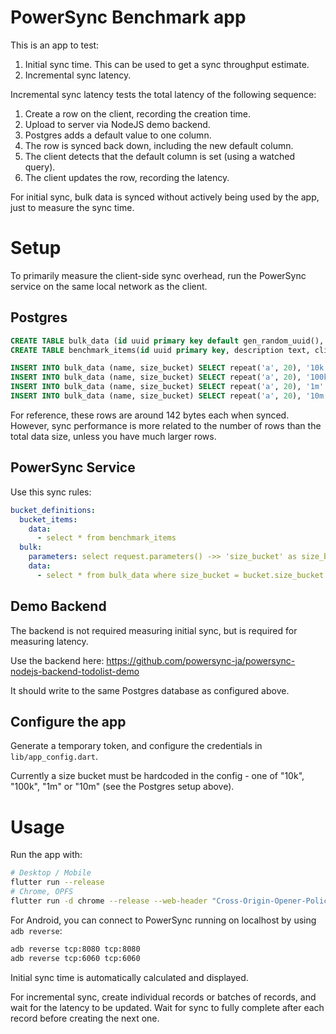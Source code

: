 # PowerSync Benchmark app

This is an app to test:
1. Initial sync time. This can be used to get a sync throughput estimate.
2. Incremental sync latency.

Incremental sync latency tests the total latency of the following sequence:

1. Create a row on the client, recording the creation time.
2. Upload to server via NodeJS demo backend.
3. Postgres adds a default value to one column.
4. The row is synced back down, including the new default column.
5. The client detects that the default column is set (using a watched query).
6. The client updates the row, recording the latency.

For initial sync, bulk data is synced without actively being used by the app, just to measure the sync time.

# Setup

To primarily measure the client-side sync overhead, run the PowerSync service on the same local network as the client.

## Postgres

```sql
CREATE TABLE bulk_data (id uuid primary key default gen_random_uuid(), created_at timestamptz not null default now(), name text, size_bucket text);
CREATE TABLE benchmark_items(id uuid primary key, description text, client_created_at timestamptz not null, client_received_at timestamptz, server_created_at timestamptz not null default now());

INSERT INTO bulk_data (name, size_bucket) SELECT repeat('a', 20), '10k' FROM generate_series(1, 10000);
INSERT INTO bulk_data (name, size_bucket) SELECT repeat('a', 20), '100k' FROM generate_series(1, 100000);
INSERT INTO bulk_data (name, size_bucket) SELECT repeat('a', 20), '1m' FROM generate_series(1, 1000000);
INSERT INTO bulk_data (name, size_bucket) SELECT repeat('a', 20), '10m' FROM generate_series(1, 10000000);
```

For reference, these rows are around 142 bytes each when synced. However, sync performance is more related to the number of rows than the total data size, unless you have much larger rows.

## PowerSync Service

Use this sync rules:

```yaml
bucket_definitions:
  bucket_items:
    data:
      - select * from benchmark_items
  bulk:
    parameters: select request.parameters() ->> 'size_bucket' as size_bucket
    data:
      - select * from bulk_data where size_bucket = bucket.size_bucket
```

## Demo Backend

The backend is not required measuring initial sync, but is required for measuring latency.

Use the backend here: https://github.com/powersync-ja/powersync-nodejs-backend-todolist-demo

It should write to the same Postgres database as configured above.

## Configure the app

Generate a temporary token, and configure the credentials in `lib/app_config.dart`.

Currently a size bucket must be hardcoded in the config - one of "10k", "100k", "1m" or "10m" (see the Postgres setup above).

# Usage

Run the app with:

```sh
# Desktop / Mobile
flutter run --release
# Chrome, OPFS
flutter run -d chrome --release --web-header "Cross-Origin-Opener-Policy=same-origin" --web-header "Cross-Origin-Embedder-Policy=require-corp"
```

For Android, you can connect to PowerSync running on localhost by using `adb reverse`:

```sh
adb reverse tcp:8080 tcp:8080
adb reverse tcp:6060 tcp:6060
```

Initial sync time is automatically calculated and displayed.

For incremental sync, create individual records or batches of records, and wait for the latency to be updated. Wait for sync to fully complete after each record before creating the next one.

